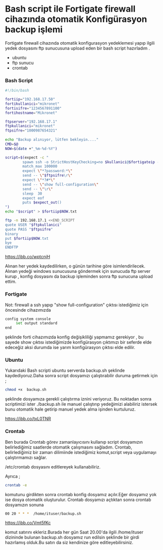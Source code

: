 # Bash script ile Fortigate firewall cihazında otomatik Konfigürasyon backup işlemi 

Fortigate firewall cihazında otomatik konfigurasyon yedeklemesi yapıp ilgili yedek dosyasını ftp sunucusuna upload eden bir bash script hazırladım .

  - ubuntu 
  - ftp sunucu
  - crontab
### Bash Script
```sh
#!/bin/bash

fortiip="192.168.17.50"									
fortikullanici="mikronet"								
fortisifre="1234567891100"									
fortihostname="Mikronet"

ftpserver="192.168.17.1"									
ftpkullanici="mikronet"									
ftpsifre="1000987654321"									
									
echo "Backup alınıyor, lütfen bekleyin...."
CMD=$@
NOW=$(date +"_%m-%d-%Y")  

script=$(expect -c "
		spawn ssh -o StrictHostKeyChecking=no $kullanici@$fortigateip -p 22 $CMD
		match_max 100000
		expect \"*?password:*\"
		send -- \"$ftpsifre\r\"
		expect \"*?#*\"
		send -- \"show full-configuration\"
		send -- \"\r\"
		sleep  30
		expect eof
		puts $expect_out()
")
echo "$script" > $fortiip$NOW.txt

ftp -n 192.168.17.1 <<END_SCRIPT
quote USER "$ftpkullanici"
quote PASS "$ftpsifre"
binary
put $fortiip$NOW.txt
bye
ENDFTP
```
https://ibb.co/wptcnjH 

Alınan her yedek kaydedilirken, o günün tarihine göre isimlendirilecek.
Alınan yedeği windows sunucusuna göndermek için sunucuda  ftp server kurup , konfig dosyasını da  backup işleminden sonra ftp sunucuna upload ettim.
### Fortigate

Not: firewall a  ssh yapıp "show full-configuration" çıktısı istediğimiz için öncesinde cihazımızda 
```sh
config system console
     set output standard
end
```
şeklinde forti cihazımızda  konfig değişikliliği yapmamız gerekiyor , bu sayede show çıktısı istediğimizde konfigürasyon çıktımızı bir seferde elde edeceğiz  aksi durumda ise  yarım konfigürasyon çıktısı elde edilir.

### Ubuntu
Yukarıdaki Bash scripti ubuntu serverda backup.sh şeklinde kaydediyoruz.Daha sonra script dosyamızı çalıştırabilir duruma getirmek için ;

```sh
chmod +x  backup.sh
```
şeklinde dosyamıza gerekli çalıştırma iznini veriyoruz. 
Bu noktadan sonra scriptimizi ister ./backup.sh ile manuel çalıştırıp yedeğimizi alabiliriz istersek bunu otomatik hale getirip manuel yedek alma işinden kurtuluruz.

https://ibb.co/txL0TNR

### Crontab

Ben burada Crontab görev zamanlayıcısını kullanıp script dosyamızın belirlediğimiz saatlerde otomatik çalışmasını sağladım.
Crontab, belirlediğimiz bir zaman dilimiinde istediğimiz komut,script veya uygulamayı çalıştırmamızı sağlar. 

 /etc/crontab dosyasını editlereyek kullanabiliriz.

Ayrıca ;

```sh
crontab -e 
``` 

komutunu girdikten sonra crontab konfig dosyamız açılır.Eğer dosyamız yok ise dosya otomatik oluşturulur.
Crontab dosyamızı açtıktan sonra crontab dosyamızın sonuna 
```sh
00 20 * * *  /home/ituser/backup.sh 
``` 
https://ibb.co/Vmt5fKc

komut satırını ekleriz.Burada her gün Saat 20.00'da ilgili /home/ituser dizininde bulunan backup.sh dosyamız run edilsin şeklinde bir girdi hazırlamış olduk.Bu satırı da siz kendinize göre editleyebilirsiniz.

